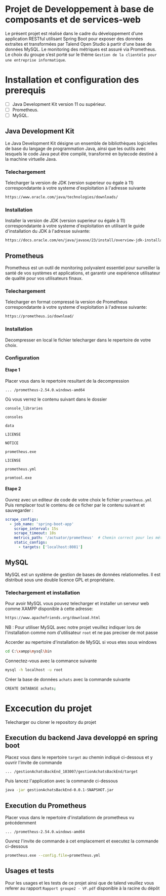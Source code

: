 # Projet de Developpement à base de composants et de services-web

Le présent projet est réalisé dans le cadre du développement d'une application RESTful utilisant Spring Boot pour exposer des données extraites et transformées par Talend Open Studio à partir d'une base de données MySQL. Le monitoring des métriques est assuré via Prometheus.
Le choix du groupe s’est porté sur le thème `Gestion de la clientèle pour une entreprise informatique`.

# Installation et configuration des prerequis

* [ ] Java Development Kit version 11 ou supérieur.
* [ ] Prometheus.
* [ ] MySQL.

## Java Development Kit 

Le Java Development Kit désigne un ensemble de bibliothèques logicielles de base du langage de programmation Java, ainsi que les outils avec lesquels le code Java peut être compilé, transformé en bytecode destiné à la machine virtuelle Java.

### Telechargement
Telecharger la version de JDK (version superieur ou égale à 11) correspondatante à votre systeme d'exploitation à l'adresse suivante

```sh
https://www.oracle.com/java/technologies/downloads/
```

### Installation
Installer la version de JDK (version superieur ou égale à 11) correspondatante à votre systeme d'exploitation en utilisant le guide d'installation du JDK à l'adresse suivante:

```sh
https://docs.oracle.com/en/java/javase/23/install/overview-jdk-installation.html
```

## Prometheus

Prometheus est un outil de monitoring polyvalent essentiel pour surveiller la santé de vos systèmes et applications, et garantir une expérience utilisateur de qualité pour vos utilisateurs finaux.

### Telechargement
Telecharger en format compressé la version de Prometheus correspondatante à votre systeme d'exploitation à l'adresse suivante:

```sh
https://prometheus.io/download/
```

### Installation
Decompresser en local le fichier telecharger dans le repertoire de votre choix.

### Configuration
#### Etape 1
Placer vous dans le repertoire resultant de la decompression

`... /prometheus-2.54.0.windows-amd64`

Où vous verrez le contenu suivant dans le dossier

`console_libraries`

`consoles`

`data`

`LICENSE`

`NOTICE`

`prometheus.exe`

`LICENSE`

`prometheus.yml`

`promtool.exe`

#### Etape 2
Ouvrez avec un editeur de code de votre choix le fichier `prometheus.yml`
Puis remplacer tout le contenu de ce ficher par le contenu suivant et sauvegarder :

```yml
scrape_configs:
  - job_name: 'spring-boot-app'
    scrape_interval: 15s
    scrape_timeout: 10s
    metrics_path: '/actuator/prometheus'  # Chemin correct pour les métriques Prometheus
    static_configs:
      - targets: ['localhost:8081']

```

## MySQL

MySQL est un système de gestion de bases de données relationnelles. Il est distribué sous une double licence GPL et propriétaire.

### Telechargement et installation
Pour avoir MySQL vous pouvez telecharger et installer un serveur web comme XAMPP disponible à cette adresse:

```sh
https://www.apachefriends.org/download.html
```

NB : Pour utiliser MySQL avec notre projet veuillez indiquer lors de l'installation comme nom d'utilisateur `root` et ne pas preciser de mot passe

Accerder au repertoire d'installation de MySQL si vous etes sous windows

```sh
cd C:\xampp\mysql\bin
```

Connectez-vous avec la commance suivante 

```sh
mysql -h localhost -u root 
```

Créer la base de données `achats` avec la commande suivante

```sh
CREATE DATABASE achats;
```

# Excecution du projet

Telecharger ou cloner le repository du projet 


## Execution du backend Java developpé en spring boot
Placez vous dans le repertoire `target` au chemin indiqué ci-dessous et y ouvrir l'invite de commande

``
... /gestionAchatsBackEnd_103007/gestionAchatsBackEnd/target
``

Puis lancez l'application avec la commande ci-dessous

```sh
java -jar gestionAchatsBackEnd-0.0.1-SNAPSHOT.jar
```

## Execution du Prometheus
Placer vous dans le repertoire d'installationn de prometheus vu précédemment

`... /prometheus-2.54.0.windows-amd64`

Ouvrez l'invite de commande à cet emplacement et executez la commande ci-dessous

```sh
prometheus.exe --config.file=prometheus.yml
```

## Usages et tests

Pour les usages et les tests de ce projet ainsi que de talend veuillez vous referer au rapport `Rapport groupe2 - VF.pdf` disponible à la racine du dépôt

